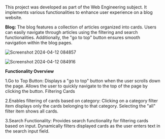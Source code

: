 
This project was developed as part of the Web Engineering subject. It implements various functionalities to enhance user experience on a blog website.

**Blog:**
The blog features a collection of articles organized into cards. Users can easily navigate through articles using the filtering and search functionalities. Additionally, the "go to top" button ensures smooth navigation within the blog pages.

![Screenshot 2024-04-12 084857](https://github.com/Worood11/Blog/assets/141271078/cd224d77-20f1-4dc2-91c4-f627ba93d136)

![Screenshot 2024-04-12 084916](https://github.com/Worood11/Blog/assets/141271078/dd90f023-8546-40c1-b931-b021ce4018cf)

**Functionality Overview**

1.Go to Top Button:
Displays a "go to top" button when the user scrolls down the page.
Allows the user to quickly navigate to the top of the page by clicking the button.
Filtering Cards

2.Enables filtering of cards based on category:
Clicking on a category filter item displays only the cards belonging to that category.
Selecting the "all" filter item shows all cards.

3.Search Functionality:
Provides search functionality for filtering cards based on input.
Dynamically filters displayed cards as the user enters text in the search input field.
